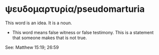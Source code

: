 # ψευδομαρτυρία/pseudomarturia
This word is an idea. It is a noun.
* This word means false witness or false testimony. This is a statement that someone makes that is not true.

See: Matthew 15:19; 26:59 
